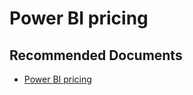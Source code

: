   <properties
	pageTitle="billing or pricing"
	description="billing or pricing"
	service="microsoft.PowerBIDedicated"
	resource="capacities"
	authors="pjfreitas"
	ms.author="pfreitas"	
	displayOrder="1200"
	selfHelpType="generic"
	supportTopicIds="32628072"
	productPesIds="16334"
	cloudEnvironments="public, MoonCake, fairfax, usnat, ussec" 
	articleId="2c6b5f03-abfa-e0fd-2071-b9990ef0bfe3"
	ownershipId="PowerBI_PowerBI"
/>

# Power BI pricing

## **Recommended Documents**

* [Power BI pricing](https://powerbi.microsoft.com/pricing/)
